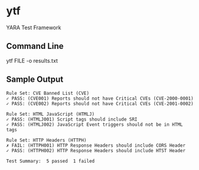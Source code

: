 # ytf

YARA Test Framework

## Command Line

ytf FILE -o results.txt

## Sample Output
~~~~
Rule Set: CVE Banned List (CVE)
✓ PASS: (CVE001) Reports should not have Critical CVEs (CVE-2000-0001)
✓ PASS: (CVE002) Reports should not have Critical CVEs (CVE-2001-0002)

Rule Set: HTML JavaScript (HTMLJ)
✓ PASS: (HTMLJ001) Script tags should include SRI
✓ PASS: (HTMLJ002) JavaScript Event triggers should not be in HTML tags

Rule Set: HTTP Headers (HTTPH)
✗ FAIL: (HTTPH001) HTTP Response Headers should include CORS Header
✓ PASS: (HTTPH002) HTTP Response Headers should include HTST Header

Test Summary:  5 passed  1 failed 
~~~~
